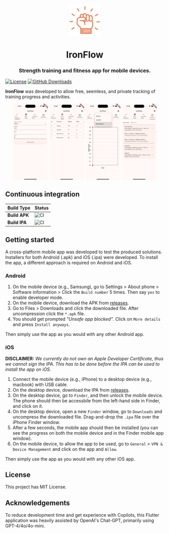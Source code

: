 <p align="center" width="100%">
<img src="assets/icon/app_icon_transparent.png" width="20%" height="20%">
<h1 align="center">IronFlow</h1>
<h3 align="center">Strength training and fitness app for mobile devices.</h3>

[![License](https://img.shields.io/badge/License-MIT-green.svg)](https://opensource.org/licenses/MIT)
[![GitHub Downloads](https://img.shields.io/github/downloads/andreped/IronFlow/total?label=GitHub%20downloads&logo=github)](https://github.com/andreped/IronFlow/releases)

**IronFlow** was developed to allow free, seemless, and private tracking of training progress and activities.
</div>

<p align="center" width="100%">
<img src="assets/snapshots/log.png" width="22%" height="22%"> <img src="assets/snapshots/table.png" width="22%" height="22%"> <img src="assets/snapshots/visualize.png" width="22%" height="22%"> <img src="assets/snapshots/summary.png" width="22%" height="22%">
</p>

## Continuous integration

| Build Type | Status |
| - | - |
| **Build APK** | ![CI](https://github.com/andreped/IronFlow/workflows/Build%20APK/badge.svg) |
| **Build IPA** | ![CI](https://github.com/andreped/IronFlow/workflows/Build%20IPA/badge.svg) |

## Getting started

A cross-platform mobile app was developed to test the produced solutions. Installers for both
Android (.apk) and iOS (.ipa) were developed. To install the app, a different approach is required
on Android and iOS.

### Android

1. On the mobile device (e.g., Samsung), go to Settings > About phone > Software information > Click the `Build number` 5 times. Then say `yes` to enable developer mode.
2. On the mobile device, download the APK from [releases](https://github.com/andreped/IronFlow/releases).
3. Go to Files > Downloads and click the downloaded file. After uncompression click the `*.apk` file.
4. You should get prompted _"Unsafe app blocked"_. Click on `More details` and press `Install anyways`.

Then simply use the app as you would with any other Android app.

### iOS

**DISCLAIMER:** _We currently do not own an Apple Developer Certificate, thus we cannot sign the IPA.
This has to be done before the IPA can be used to install the app on iOS._

1. Connect the mobile device (e.g., iPhone) to a desktop device (e.g., macbook) with USB cable.
2. On the desktop device, download the IPA from [releases](https://github.com/andreped/IronFlow/releases).
3. On the desktop device, go to `Finder`, and then unlock the mobile device. The phone should then be accessbile from the left-hand side in Finder, and click on it.
4. On the desktop device, open a new `Finder` window, go to `Downloads` and uncompress the downloaded file. Drag-and-drop the `.ipa` file over the iPhone Finder window.
5. After a few seconds, the mobile app should then be installed (you can see the progress on both the mobile device and in the Finder mobile app window).
6. On the mobile device, to allow the app to be used, go to `General` > `VPN & Device Management` and click on the app and `Allow`.

Then simply use the app as you would with any other iOS app.

## License

This project has MIT License.

## Acknowledgements

To reduce development time and get experience with Copilots, 
this Flutter application was heavily assisted by OpenAI's Chat-GPT,
primarily using GPT-4/4o/4o-mini.
